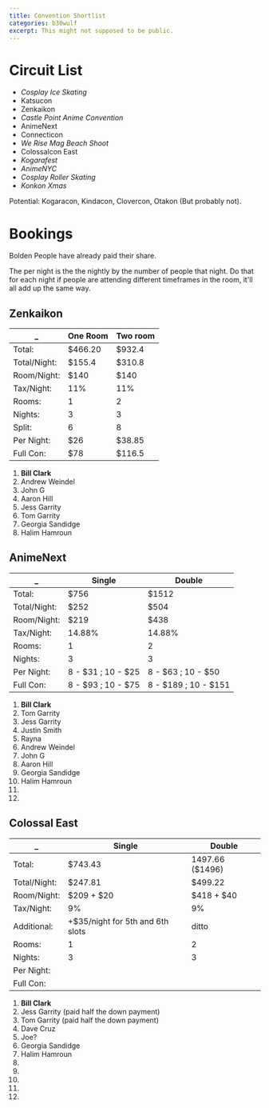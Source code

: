 ```yaml
---
title: Convention Shortlist
categories: b30wulf
excerpt: This might not supposed to be public.
---
```


# Circuit List 

* *Cosplay Ice Skating* 
* Katsucon
* Zenkaikon
* *Castle Point Anime Convention*
* AnimeNext
* Connecticon
* *We Rise Mag Beach Shoot*
* Colossalcon East
* *Kogarafest*
* *AnimeNYC*
* *Cosplay Roller Skating*
* *Konkon Xmas*

Potential: Kogaracon, Kindacon, Clovercon, Otakon (But probably not).

# Bookings

Bolden People have already paid their share.

The per night is the the nightly by the number of people that night. Do that for each night if people are attending different timeframes in the room, it'll all add up the same way.

## Zenkaikon

_            | One Room | Two room
-------------|----------|----------
Total:       | $466.20  | $932.4
Total/Night: | $155.4   | $310.8
Room/Night:  | $140     | $140
Tax/Night:   | 11%      | 11%
Rooms:       | 1        | 2
Nights:      | 3        | 3
Split:       | 6        | 8
Per Night:   | $26      | $38.85
Full Con:    | $78      | $116.5


1. **Bill Clark**
2. Andrew Weindel
3. John G
4. Aaron Hill
5. Jess Garrity
6. Tom Garrity
7. Georgia Sandidge
8. Halim Hamroun

## AnimeNext

_            | Single             | Double
-------------|--------------------|--------
Total:       | $756               | $1512
Total/Night: | $252               | $504
Room/Night:  | $219               | $438
Tax/Night:   | 14.88%             | 14.88%
Rooms:       | 1                  | 2
Nights:      | 3                  | 3
Per Night:   | 8 - $31 ; 10 - $25 | 8 - $63 ; 10 - $50
Full Con:    | 8 - $93 ; 10 - $75 | 8 -  $189 ; 10 - $151

1. **Bill Clark**
2. Tom Garrity
3. Jess Garrity
4. Justin Smith
5. Rayna
6. Andrew Weindel
7. John G
8. Aaron Hill
9. Georgia Sandidge
10. Halim Hamroun
11. 
12. 

## Colossal East

_            | Single                           | Double
-------------|----------------------------------|--------
Total:       | $743.43                          | 1497.66 ($1496)
Total/Night: | $247.81                          | $499.22
Room/Night:  | $209 + $20                       | $418 + $40
Tax/Night:   | 9%                               | 9%
Additional:  | +$35/night for 5th and 6th slots | ditto
Rooms:       | 1                                | 2
Nights:      | 3                                | 3
Per Night:   |                                  |
Full Con:    |                                  |

1. **Bill Clark**
2. Jess Garrity (paid half the down payment)
3. Tom Garrity (paid half the down payment)
4. Dave Cruz
5. Joe?
6. Georgia Sandidge
7. Halim Hamroun
8. 
9. 
10. 
11. 
12. 